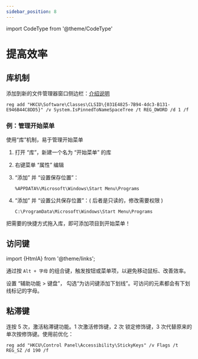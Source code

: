 ```yaml
---
sidebar_position: 8
---
```


import CodeType from '@theme/CodeType'

# 提高效率

## 库机制

 <CodeType cmd user>

添加到新的文件管理器窗口侧边栏：[介绍说明](https://sspai.com/post/41297)

</CodeType>

    reg add "HKCU\Software\Classes\CLSID\{031E4825-7B94-4dc3-B131-E946B44C8DD5}" /v System.IsPinnedToNameSpaceTree /t REG_DWORD /d 1 /f

### 例：管理开始菜单

使用“库”机制，易于管理开始菜单

1.  打开 “库”，新建一个名为 “开始菜单” 的库
2.  右键菜单 “属性” 编辑
3.  “添加” 并 “设置保存位置”：

        %APPDATA%\Microsoft\Windows\Start Menu\Programs

4.  “添加” 并 “设置公共保存位置”：( 后者是只读的，修改需要权限 )

        C:\ProgramData\Microsoft\Windows\Start Menu\Programs

把需要的快捷方式拖入库，即可添加项目到开始菜单！

## 访问键

import {HtmlA} from '@theme/links';

通过按 `Alt + 字母` 的组合键，触发按钮或菜单项，以避免移动鼠标、改善效率。

<HtmlA href="ms-settings:easeofaccess-keyboard">设置 “辅助功能 > 键盘”</HtmlA>，
勾选“为访问键添加下划线”。可访问的元素都会有下划线标记的字母。

## 粘滞键

连按 5 次，激活粘滞键功能。1 次激活修饰键，2 次 锁定修饰键，3 次代替原来的单次按修饰键。使用前优化：

 <CodeType cmd>

    reg add "HKCU\Control Panel\Accessibility\StickyKeys" /v Flags /t REG_SZ /d 190 /f

</CodeType>
